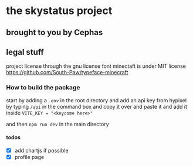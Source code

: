# the skystatus project 
## brought to you by Cephas

## legal stuff
project license through the gnu license 
font minectaft is under MIT license https://github.com/South-Paw/typeface-minecraft


### How to build the package

start by adding a ```.env``` in the root directory
and add an api key from hypixel by typing ```/api``` in the command box and copy it over 
and paste it and add it inside ```VITE_KEY = "<keycome here>"```

and then ```npm run dev``` in the main directory

#### todos

-[x] add chartjs if possible
-[x] profile page
